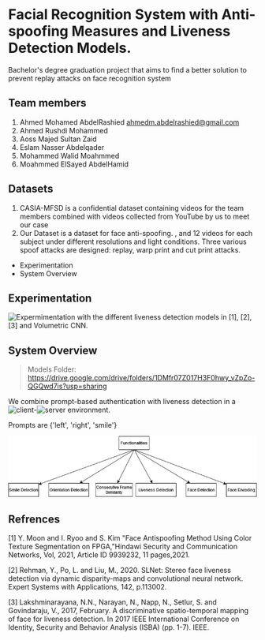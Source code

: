 # Facial Recognition System with Anti-spoofing Measures and Liveness Detection Models.
Bachelor's degree graduation project that aims to find a better solution to prevent replay attacks on face recognition system
## Team members
1. Ahmed Mohamed AbdelRashied ahmedm.abdelrashied@gmail.com
2. Ahmed Rushdi Mohammed 
3. Aoss Majed Sultan Zaid 
4. Eslam Nasser Abdelqader 
5. Mohammed Walid Moahmmed 
6. Moahmmed ElSayed AbdelHamid

## Datasets
1. CASIA-MFSD
   is a confidential dataset containing videos for the team members combined with videos collected from YouTube by us to meet our case 
2. Our Dataset
   is a dataset for face anti-spoofing. , and 12 videos for each subject under different resolutions and light conditions. Three various spoof attacks are designed: replay, warp print and cut print attacks.
* Experimentation
* System Overview
## Experimentation
![Expermimentation](https://github.com/Ahmed-Rushdi/liveness_system/tree/master/Trainig_preprocessing_misc)
 with the different liveness detection models in [1], [2], [3] and Volumetric CNN.

## System Overview

>Models Folder: https://drive.google.com/drive/folders/1DMfr07Z017H3F0hwy_vZpZo-QGQwd7is?usp=sharing

We combine prompt-based authentication with liveness detection in a ![client](https://github.com/Ahmed-Rushdi/liveness_system/tree/master/Client)-![server](https://github.com/Ahmed-Rushdi/liveness_system/tree/master/server) environment.

Prompts are {'left', 'right', 'smile'}

![plot](https://github.com/Ahmed-Rushdi/liveness_system/blob/e907cec8c84fcb1c7b7efebaff9476913b110372/image.png)

## Refrences 
[1] Y. Moon and I. Ryoo and S. Kim "Face Antispoofing Method Using Color Texture Segmentation on FPGA,"Hindawi Security and Communication Networks, Vol, 2021, Article ID 9939232, 11 pages,2021.

[2] Rehman, Y., Po, L. and Liu, M., 2020. SLNet: Stereo face liveness detection via dynamic disparity-maps and convolutional neural network. Expert Systems with Applications, 142, p.113002.

[3] Lakshminarayana, N.N., Narayan, N., Napp, N., Setlur, S. and Govindaraju, V., 2017, February. A discriminative spatio-temporal mapping of face for liveness detection. In 2017 IEEE International Conference on Identity, Security and Behavior Analysis (ISBA) (pp. 1-7). IEEE.
